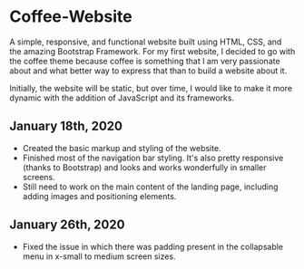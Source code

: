# Coffee-Website

A simple, responsive, and functional website built using HTML, CSS, and the amazing Bootstrap Framework. For my first website, I decided to go with the coffee theme because coffee is something that I am very passionate about and what better way to express that than to build a website about it. 

Initially, the website will be static, but over time, I would like to make it more dynamic with the addition of JavaScript and its frameworks.

## January 18th, 2020

* Created the basic markup and styling of the website. 
* Finished most of the navigation bar styling. It's also pretty responsive (thanks to Bootstrap) and looks and works wonderfully in smaller screens.  
* Still need to work on the main content of the landing page, including adding images and positioning elements.

## January 26th, 2020

* Fixed the issue in which there was padding present in the collapsable menu in x-small to medium screen sizes. 
 


